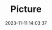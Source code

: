 ---
weight: 1
images:
- /images/edited/118.jpeg
title: Picture
date: 2023-11-11 14:03:37
tags:
- luminar
- work
---